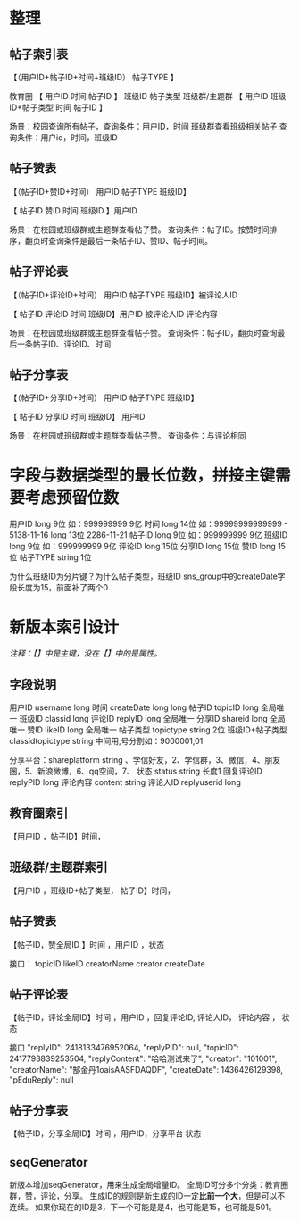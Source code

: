 # 整理
## 帖子索引表
【（用户ID+帖子ID+时间+班级ID） 帖子TYPE  】

教育圈       【 用户ID  时间  帖子ID 】 班级ID 帖子类型
班级群/主题群 【 用户ID  班级ID+帖子类型 时间 帖子ID 】

场景：校园查询所有帖子，查询条件：用户ID，时间
班级群查看班级相关帖子  查询条件：用户id，时间，班级ID

## 帖子赞表
【（帖子ID+赞ID+时间） 用户ID  帖子TYPE 班级ID】

【 帖子ID 赞ID 时间 班级ID 】用户ID

场景：在校园或班级群或主题群查看帖子赞。
查询条件：帖子ID。按赞时间排序，翻页时查询条件是最后一条帖子ID、赞ID、帖子时间。
## 帖子评论表
【（帖子ID+评论ID+时间） 用户ID 帖子TYPE  班级ID】被评论人ID

【 帖子ID 评论ID 时间 班级ID】用户ID 被评论人ID 评论内容

 场景：在校园或班级群或主题群查看帖子赞。
 查询条件：帖子ID，翻页时查询最后一条帖子ID、评论ID、时间
## 帖子分享表
【（帖子ID+分享ID+时间） 用户ID 帖子TYPE  班级ID】

【 帖子ID 分享ID 时间 班级ID】 用户ID

场景：在校园或班级群或主题群查看帖子赞。
查询条件：与评论相同

# 字段与数据类型的最长位数，拼接主键需要考虑预留位数
用户ID long  9位   如：999999999 9亿
时间   long 14位  如：99999999999999 - 5138-11-16
       long 13位                       2286-11-21
帖子ID long 9位   如：999999999 9亿
班级ID long 9位   如：999999999 9亿
评论ID long 15位
分享ID long 15位
赞ID   long 15位
帖子TYPE string 1位

为什么班级ID为分片键？为什么帖子类型，班级ID
sns_group中的createDate字段长度为15，前面补了两个0

# 新版本索引设计
_注释：【】中是主键，没在【】中的是属性。_

## 字段说明
用户ID username long
时间   createDate long
                long
帖子ID topicID  long    全局唯一
班级ID classid  long
评论ID replyID  long    全局唯一
分享ID shareid  long    全局唯一
赞ID   likeID   long    全局唯一
帖子类型 topictype string  2位
班级ID+帖子类型  classidtopictype string  中间用,号分割如：9000001,01

分享平台：shareplatform  string 、学信好友，2、学信群，3、微信，4、朋友圈，5、新浪微博，6、qq空间，7、
状态     status         string  长度1
回复评论ID replyPID     long
评论内容   content      string
评论人ID   replyuserid  long
## 教育圈索引
【用户ID ，帖子ID】时间，
## 班级群/主题群索引
【用户ID ，班级ID+帖子类型， 帖子ID】时间，

## 帖子赞表
【帖子ID，赞全局ID 】时间 ，用户ID ，状态

接口：
topicID likeID creatorName creator createDate

## 帖子评论表
【帖子ID，评论全局ID】时间 ，用户ID ，回复评论ID, 评论人ID， 评论内容 ， 状态

接口 "replyID": 2418133476952064,
                        "replyPID": null,
                        "topicID": 2417793839253504,
                        "replyContent": "哈哈测试来了",
                        "creator": "101001",
                        "creatorName": "郜金丹1oaisAASFDAQDF",
                        "createDate": 1436426129398,
                        "pEduReply": null
## 帖子分享表
【帖子ID，分享全局ID】时间 ，用户ID，分享平台 状态

## seqGenerator
新版本增加seqGenerator，用来生成全局增量ID。
全局ID可分多个分类：教育圈群，赞，评论，分享。
生成ID的规则是新生成的ID一定**比前一个大**，但是可以不连续。
如果你现在的ID是3，下一个可能是是4，也可能是15，也可能是501。